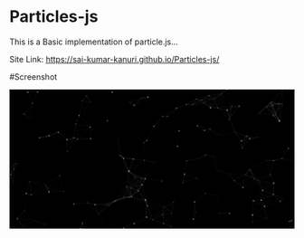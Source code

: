 # Particles-js
This is a Basic implementation of particle.js...

Site Link: https://sai-kumar-kanuri.github.io/Particles-js/

#Screenshot

![](/particles.png)
